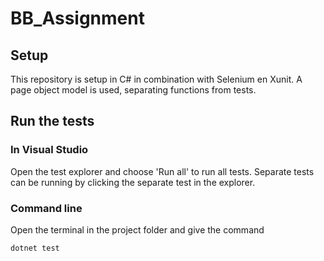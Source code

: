 # BB_Assignment

## Setup
This repository is setup in C# in combination with Selenium en Xunit.
A page object model is used, separating functions from tests.

## Run the tests
### In Visual Studio
Open the test explorer and choose 'Run all' to run all tests. Separate tests can be running by clicking the separate test in the explorer.

### Command line
Open the terminal in the project folder and give the command 
```
dotnet test
```
